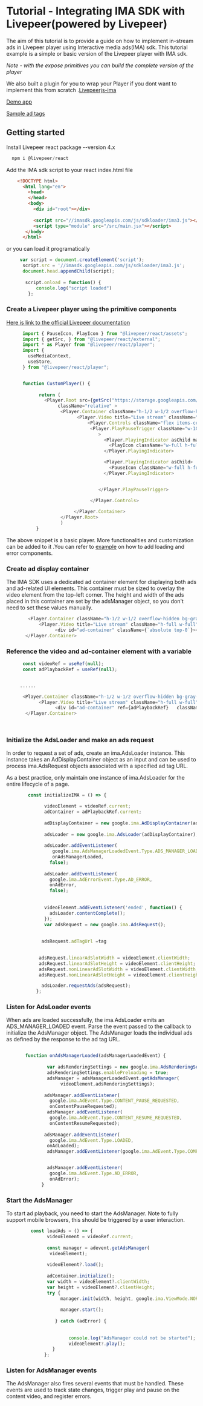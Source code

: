 # Tutorial - Integrating IMA SDK with Livepeer(powered by Livepeer)
The aim of this tutorial is to provide a guide on how to implement in-stream ads in Livepeer player using Interactive media ads(IMA) sdk. This tutorial example is a simple or basic version of the Livepeer player with IMA sdk.


*Note - with the expose primitives you can build the complete version of the player*

We also built a plugin for you to wrap your Player if you dont want to implement this from scratch .[Livepeerjs-ima](https://github.com/livepeer-ssai/IMA-Adwrapper-Livepeer)


[Demo app](https://livepeerjs-ima.vercel.app/)

[Sample ad tags](https://developers.google.com/interactive-media-ads/docs/sdks/html5/client-side/tags)


## Getting started
Install Livepeer react package --version 4.x
```js
  npm i @livepeer/react
```

Add the IMA sdk script to your react index.html file
```html
    <!DOCTYPE html>
      <html lang="en">
        <head>
        </head>
        <body>
          <div id="root"></div>
      
          <script src="//imasdk.googleapis.com/js/sdkloader/ima3.js"></script>
          <script type="module" src="/src/main.jsx"></script>
       </body>
      </html>

```

or you can load it programatically 
```js
     var script = document.createElement('script');
      script.src = '//imasdk.googleapis.com/js/sdkloader/ima3.js';
      document.head.appendChild(script);
      
       script.onload = function() {
           console.log("script loaded")
        };

```




### Create a Livepeer player using the primitive components
[Here is link to the official Livepeer documentation](https://docs.livepeer.org/sdks/react/getting-started)

```js
      import { PauseIcon, PlayIcon } from "@livepeer/react/assets";
      import { getSrc, } from "@livepeer/react/external";
      import * as Player from "@livepeer/react/player";
      import {
        useMediaContext,
        useStore,
      } from "@livepeer/react/player";


      function CustomPlayer() {
        
            return (
              <Player.Root src={getSrc("https://storage.googleapis.com/interactive-media-ads/media/android.webm")}  
                   className="relative" >
                    <Player.Container className="h-1/2 w-1/2 overflow-hidden bg-gray-950 relative">
                          <Player.Video title="Live stream" className="h-full w-full"/>
                              <Player.Controls className="flex items-center justify-center">
                               <Player.PlayPauseTrigger className="w-10 h-10 hover:scale-105 flex-shrink-0"
                                  >
                                    <Player.PlayingIndicator asChild matcher={false}>
                                      <PlayIcon className="w-full h-full text-white" />
                                    </Player.PlayingIndicator>

                                    <Player.PlayingIndicator asChild>
                                      <PauseIcon className="w-full h-full text-white" />
                                    </Player.PlayingIndicator>


                                  </Player.PlayPauseTrigger>

                               </Player.Controls>
                           
                         </Player.Container>
                    </Player.Root>
                    )
           }


```

  The above snippet is a basic player. More functionalities and customization can be added to it .You can refer to [example](https://github.com/livepeer-ssai/Livepeer--instream-ads/blob/master/src/App.jsx) on how to add loading and error components.




### Create ad display container
The IMA SDK uses a dedicated ad container element for displaying both ads and ad-related UI elements. This container must be sized to overlay the video element from the top-left corner. The height and width of the ads placed in this container are set by the adsManager object, so you don't need to set these values manually.


```js
        <Player.Container className="h-1/2 w-1/2 overflow-hidden bg-gray-950 relative">
            <Player.Video title="Live stream" className="h-full w-full" />
                  <div id="ad-container" className={`absolute top-0`}></div>
       </Player.Container>

```

### Reference the video and ad-container element with a variable

```js
      const videoRef = useRef(null);
      const adPlaybackRef = useRef(null);


     ......

      <Player.Container className="h-1/2 w-1/2 overflow-hidden bg-gray-950 relative">
            <Player.Video title="Live stream" className="h-full w-full" ref={videoRef} />
                  <div id="ad-container" ref={adPlaybackRef}   className={`absolute top-0`}></div>
       </Player.Container>

      

```

###  Initialize the AdsLoader and make an ads request
  In order to request a set of ads, create an ima.AdsLoader instance. This instance takes an AdDisplayContainer object as an input and can be used to process ima.AdsRequest objects associated with a specified ad tag URL.

  As a best practice, only maintain one instance of ima.AdsLoader for the entire lifecycle of a page.
  
```js
        const initializeIMA = () => {

              videoElement = videoRef.current;
              adContainer = adPlaybackRef.current;
           
              adDisplayContainer = new google.ima.AdDisplayContainer(adContainer,videoElement);
              
              adsLoader = new google.ima.AdsLoader(adDisplayContainer);
    
              adsLoader.addEventListener(
                 google.ima.AdsManagerLoadedEvent.Type.ADS_MANAGER_LOADED,
                 onAdsManagerLoaded,
                false);
          
              adsLoader.addEventListener(
                google.ima.AdErrorEvent.Type.AD_ERROR,
                onAdError,
                false);
        
  
              videoElement.addEventListener('ended', function() {
                adsLoader.contentComplete();
              });
              var adsRequest = new google.ima.AdsRequest();
    
          
             adsRequest.adTagUrl =tag
          

            adsRequest.linearAdSlotWidth = videoElement.clientWidth;
            adsRequest.linearAdSlotHeight = videoElement.clientHeight;
            adsRequest.nonLinearAdSlotWidth = videoElement.clientWidth;
            adsRequest.nonLinearAdSlotHeight = videoElement.clientHeight / 3;

             adsLoader.requestAds(adsRequest);
           };

```


### Listen for AdsLoader events

When ads are loaded successfully, the ima.AdsLoader emits an ADS_MANAGER_LOADED event. Parse the event passed to the callback to initialize the AdsManager object. The AdsManager loads the individual ads as defined by the response to the ad tag URL.

```js

       function onAdsManagerLoaded(adsManagerLoadedEvent) {
             
               var adsRenderingSettings = new google.ima.AdsRenderingSettings();
               adsRenderingSettings.enablePreloading = true;
               adsManager = adsManagerLoadedEvent.getAdsManager(
                    videoElement,adsRenderingSettings);
    
              adsManager.addEventListener(
                google.ima.AdEvent.Type.CONTENT_PAUSE_REQUESTED,
                onContentPauseRequested);
               adsManager.addEventListener(
                google.ima.AdEvent.Type.CONTENT_RESUME_REQUESTED,
                onContentResumeRequested);
    
              adsManager.addEventListener(
                google.ima.AdEvent.Type.LOADED,
               onAdLoaded);
               adsManager.addEventListener(google.ima.AdEvent.Type.COMPLETE,()=>setAdsLoaded(false) || setAdsCompleted(true));


               adsManager.addEventListener(
                google.ima.AdEvent.Type.AD_ERROR,
                onAdError);
             }

```


### Start the AdsManager
 To start ad playback, you need to start the AdsManager. Note to fully support mobile browsers, this should be triggered by a user interaction.

```js
         const loadAds = () => {
               videoElement = videoRef.current;
          
               const manager = adevent.getAdsManager(
                videoElement);
    
               videoElement?.load();
                
               adContainer.initialize();
               var width = videoElement?.clientWidth;
               var height = videoElement?.clientHeight;
               try {
                    manager.init(width, height, google.ima.ViewMode.NORMAL);
             
                    manager.start();
          
                  } catch (adError) {
                
               
                       console.log("AdsManager could not be started");
                       videoElement?.play();
                 }
              };

```
###  Listen for AdsManager events
The AdsManager also fires several events that must be handled. These events are used to track state changes, trigger play and pause on the content video, and register errors.








